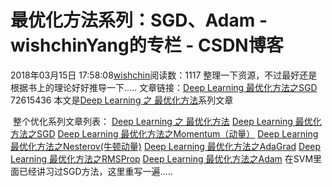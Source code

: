 # 最优化方法系列：SGD、Adam - wishchinYang的专栏 - CSDN博客
2018年03月15日 17:58:08[wishchin](https://me.csdn.net/wishchin)阅读数：1117
整理一下资源，不过最好还是根据书上的理论好好推导一下.....
文章链接：[Deep Learning 最优化方法之SGD](http://blog.csdn.net/bvl10101111/article/details/72615436) 72615436
本文是[Deep Learning 之 最优化方法](http://blog.csdn.net/BVL10101111/article/details/72614711)系列文章
> 
 整个优化系列文章列表：
[Deep Learning 之 最优化方法](http://blog.csdn.net/BVL10101111/article/details/72614711)
[Deep Learning 最优化方法之SGD](http://blog.csdn.net/bvl10101111/article/details/72615436)
[Deep Learning 最优化方法之Momentum（动量）](http://blog.csdn.net/bvl10101111/article/details/72615621)
[Deep Learning 最优化方法之Nesterov(牛顿动量)](http://blog.csdn.net/bvl10101111/article/details/72615961)
[Deep Learning 最优化方法之AdaGrad](http://blog.csdn.net/bvl10101111/article/details/72616097)
[Deep Learning 最优化方法之RMSProp](http://blog.csdn.net/bvl10101111/article/details/72616378)
[Deep Learning 最优化方法之Adam](http://blog.csdn.net/bvl10101111/article/details/72616516)
在SVM里面已经讲习过SGD方法，这里重写一遍.....


